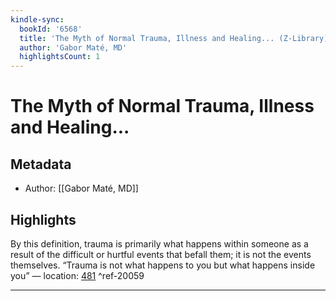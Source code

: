```yaml
---
kindle-sync:
  bookId: '6568'
  title: 'The Myth of Normal Trauma, Illness and Healing... (Z-Library)'
  author: 'Gabor Maté, MD'
  highlightsCount: 1
---
```

# The Myth of Normal Trauma, Illness and Healing...
## Metadata
* Author: [[Gabor Maté, MD]]

## Highlights
By this definition, trauma is primarily what happens within someone as a result of the difficult or hurtful events that befall them; it is not the events themselves. “Trauma is not what happens to you but what happens inside you” — location: [481]() ^ref-20059

---
